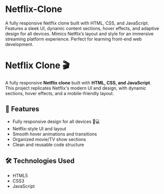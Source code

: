 # Netflix-Clone
A fully responsive Netflix clone built with HTML, CSS, and JavaScript. Features a sleek UI, dynamic content sections, hover effects, and adaptive design for all devices. Mimics Netflix’s layout and style for an immersive streaming platform experience. Perfect for learning front-end web development.
# Netflix Clone 🎬

A fully responsive **Netflix clone** built with **HTML, CSS, and JavaScript**.  
This project replicates Netflix's modern UI and design, with dynamic sections, hover effects, and a mobile-friendly layout.

## 🚀 Features
- Fully responsive design for all devices 📱💻
- Netflix-style UI and layout
- Smooth hover animations and transitions
- Organized movie/TV show sections
- Clean and reusable code structure

## 🛠️ Technologies Used
- HTML5
- CSS3
- JavaScript

